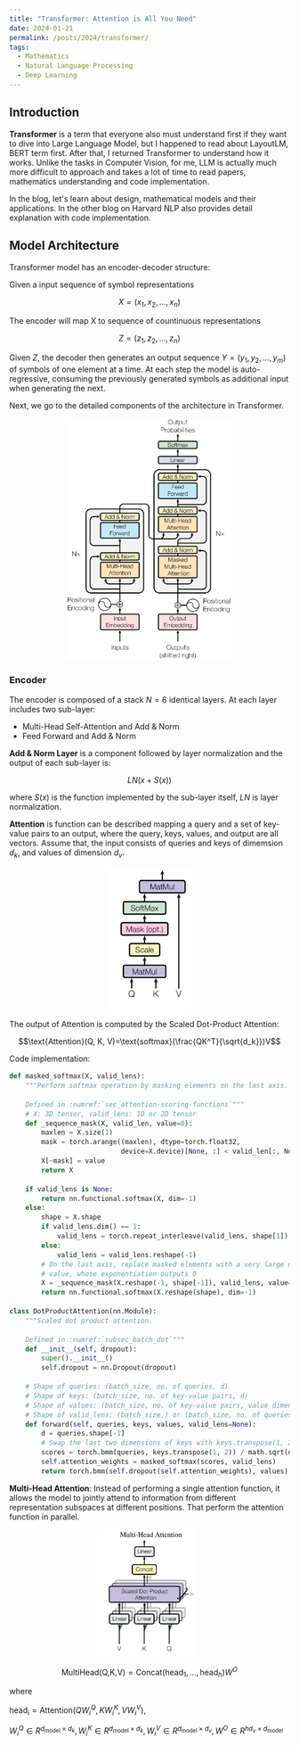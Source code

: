 ```yaml
---
title: "Transformer: Attention is All You Need"
date: 2024-01-21
permalink: /posts/2024/transformer/
tags:
  - Mathematics
  - Natural Language Processing 
  - Deep Learning
---
```


<head>
    <style type="text/css">
        figure{text-align: center;}
        math{text-align: center;}
    </style>
</head>

## Introduction

**Transformer** is a term that everyone also must understand first if they want to dive into Large Language Model, but I happened to read about LayoutLM, BERT term first. After that, I returned Transformer to understand how it works. Unlike the tasks in Computer Vision, for me, LLM is actually much more difficult to approach and takes a lot of time to read papers, mathematics understanding and code implementation. 

In the blog, let's learn about design, mathematical models and their applications. In the other blog on Harvard NLP also provides detail explanation with code implementation.

## Model Architecture
Transformer model has an encoder-decoder structure:

Given a input sequence of symbol representations 

$$X = (x_1, x_2, ..., x_n)$$

The encoder will map X to sequence of countinuous representations 

$$Z=(z_1, z_2, ..., z_n)$$

Given $Z$, the decoder then generates an output sequence $Y=(y_1, y_2, ..., y_m)$ of symbols of one element at a time. At each step the model is auto-regressive, consuming the previously generated symbols as additional input when generating the next.

Next, we go to the detailed components of the architecture in Transformer.

<p align="center">
  <img src="/images/posts/transformer/Transformer_model_architecture.png" width=300px>
</p>

### Encoder

The encoder is composed of a stack $N=6$ identical layers. At each layer includes two sub-layer:
+ Multi-Head Self-Attention and Add & Norm
+ Feed Forward and Add & Norm

**Add & Norm Layer** is a component followed by layer normalization and the output of each sub-layer is: 

$$LN(x + S(x))$$

where $S(x)$ is the function implemented by the sub-layer itself, $LN$ is layer normalization.

**Attention** is function can be described mapping a query and a set of key-value pairs to an output, where the query, keys, values, and output are all vectors. Assume that, the input consists of queries and keys of dimemsion $d_k$, and values of dimension $d_v$. 

<p align="center">
  <img src="/images/posts/transformer/scaled_dot_product_attention.png" width=150px>
</p>

The output of Attention is computed by the Scaled Dot-Product Attention:

$$\text{Attention}(Q, K, V)=\text{softmax}(\frac{QK^T}{\sqrt{d_k}})V$$

Code implementation:

```python
def masked_softmax(X, valid_lens):
    """Perform softmax operation by masking elements on the last axis.

    Defined in :numref:`sec_attention-scoring-functions`"""
    # X: 3D tensor, valid_lens: 1D or 2D tensor
    def _sequence_mask(X, valid_len, value=0):
        maxlen = X.size(1)
        mask = torch.arange((maxlen), dtype=torch.float32,
                            device=X.device)[None, :] < valid_len[:, None]
        X[~mask] = value
        return X

    if valid_lens is None:
        return nn.functional.softmax(X, dim=-1)
    else:
        shape = X.shape
        if valid_lens.dim() == 1:
            valid_lens = torch.repeat_interleave(valid_lens, shape[1])
        else:
            valid_lens = valid_lens.reshape(-1)
        # On the last axis, replace masked elements with a very large negative
        # value, whose exponentiation outputs 0
        X = _sequence_mask(X.reshape(-1, shape[-1]), valid_lens, value=-1e6)
        return nn.functional.softmax(X.reshape(shape), dim=-1)

class DotProductAttention(nn.Module):
    """Scaled dot product attention.

    Defined in :numref:`subsec_batch_dot`"""
    def __init__(self, dropout):
        super().__init__()
        self.dropout = nn.Dropout(dropout)

    # Shape of queries: (batch_size, no. of queries, d)
    # Shape of keys: (batch_size, no. of key-value pairs, d)
    # Shape of values: (batch_size, no. of key-value pairs, value dimension)
    # Shape of valid_lens: (batch_size,) or (batch_size, no. of queries)
    def forward(self, queries, keys, values, valid_lens=None):
        d = queries.shape[-1]
        # Swap the last two dimensions of keys with keys.transpose(1, 2)
        scores = torch.bmm(queries, keys.transpose(1, 2)) / math.sqrt(d)
        self.attention_weights = masked_softmax(scores, valid_lens)
        return torch.bmm(self.dropout(self.attention_weights), values)
```

**Multi-Head Attention**: Instead of performing a single attention function, it allows the model to jointly attend to information from different representation subspaces at different positions. That perform the attention function in parallel.

<p align="center">
  <img src="/images/posts/transformer/multi-head_attention.png" width=170px>
</p>

$$\text{MultiHead(Q,K,V)}=\text{Concat}(\text{head}_1, ..., \text{head}_h)W^O$$

where 

$\text{head}_i=\text{Attention}(QW_i^Q, KW_i^K, VW_i^V)$, 

$W_i^Q \in R^{d_\text{model} \times d_k}, W_i^K \in R^{d_\text{model} \times d_k}, W_i^V \in R^{d_\text{model} \times d_v}, W^O \in R^{hd_v \times d_\text{model}}$ 